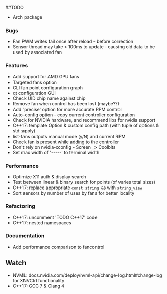 ##TODO

- Arch package

### Bugs

- Fan PWM writes fail once after reload - before correction
- Sensor thread may take > 100ms to update - causing old data to be used by associated fan

### Features

- Add support for AMD GPU fans
- Targeted fans option
- CLI fan point configuration graph
- qt configuration GUI
- Check UID chip name against chip
- Remove fan when control has been lost (maybe??)
- Add 'precise' option for more accurate RPM control
- Auto-config option - copy current controller configuration
- Check for NVIDIA hardware, and recommend libs for nvidia support
- C++17: template Option & custom config path (with tuple of options & std::apply)
- list-fans outputs manual mode (y/N) and current RPM
- Check fan is present while adding to the controller
- Don't rely on nvidia-xconfig - Screen _> Coolbits
- Set max width of '-----' to terminal width

### Performance

- Optimize X11 auth & display search
- Test between linear & binary search for points (of varies total sizes)
- C++17: replace appropriate `const string &`s with `string_view`
- Sort sensors by number of uses by fans for better locality

### Refactoring

- C++17: uncomment 'TODO C++17' code
- C++17: nested namespaces

### Documentation

- Add performance comparison to fancontrol

## Watch

- NVML: docs.nvidia.com/deploy/nvml-api/change-log.html#change-log for XNVCtrl functionality
- C++17: GCC 7 & Clang 4
